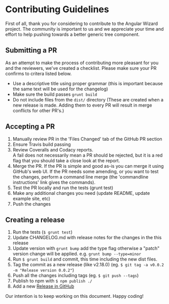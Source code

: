 # Contributing Guidelines

First of all, thank you for considering to contribute to the Angular Wizard project.
The community is important to us and we appreciate your time and effort to help pushing towards a better generic tree component.

## Submitting a PR

As an attempt to make the process of contributing more pleasant for you and the reviewers, we've created a checklist.
Please make sure your PR confirms to critera listed below.

- Use a descriptive title using proper grammar (this is important because the same text will be used for the changelog)
- Make sure the build passes `grunt build`
- Do not include files from the `dist/` directory (These are created when a new release is made. Adding them to every PR will result in merge conflicts for other PR's.)

## Accepting a PR

1. Manually review PR in the 'Files Changed' tab of the GitHub PR section
2. Ensure Travis build passing
3. Review Coveralls and Codacy reports.  
A fail does not necessarily mean a PR should be rejected, but it is a red flag that you should take a close look at the report.
4. Merge the PR. If the PR is simple and good as-is you can merge it using GitHub's web UI. If the PR needs some amending, or you want to test the changes, perform a command line merge (the 'commandline instructions' link gives the commands).
5. Test the PR locally and run the tests (grunt test)
6. Make any additional changes you need (update README, update example site, etc)
7. Push the changes

## Creating a release

1. Run the tests (`$ grunt test`)
3. Update CHANGELOG.md with release notes for the changes in the this release
4. Update version with `grunt bump` add the type flag otherwise a "patch" version change will be applied.  e.g. `grunt bump --type=minor`
5. Run `$ grunt build` and commit, this time including the new dist files.
6. Tag the commit as a new release (like v2.18.0) (eg. `$ git tag -a v0.0.2 -m "Release version 0.0.2"`)
7. Push all the changes including tags (eg. `$ git push --tags`)
8. Publish to npm with `$ npm publish ./`
9. Add a new [Release in GitHub](https://github.com/angular-wizard/angular-wizard/releases)

Our intention is to keep working on this document. Happy coding!